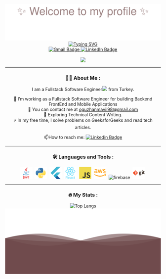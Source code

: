 <div align="center">
 
<img src="header.svg"/>
<!-- typing svg -->
<a href="#"><img src="https://readme-typing-svg.demolab.com?font=Charmonman&size=25&duration=4999&pause=1000&color=B2A98D&background=C1FF6D00&center=true&vCenter=true&width=500&lines=Hey+There+%2C+I'm+Oguzhan+Mavi+%F0%9F%98%8E;I+am+Fullstack+Software+Engineer+%F0%9F%96%A5%EF%B8%8F;I+improve+myself+every+day%2C+and+i+enjoy+it+%F0%9F%98%83++;+thanks+for+visiting+my+profile+%F0%9F%A4%A9;%F0%9F%91%87You+can+contact+me+using+the+buttons+below%F0%9F%91%87" alt="Typing SVG" /></a>
<!-- badges -->

</br>  

<div id="badges">
        <a target="_blank" href="mailto:oguzhanmavii98@gmail.com">
            <img src="https://img.shields.io/badge/Gmail-D14836?style=for-the-badge&logo=gmail&logoColor=white" alt="Gmail Badge"/>
        </a>
        <a href="https://www.linkedin.com/in/oguzhan-mavi"> <!-- LinkedIn bağlantısı düzeltildi -->
            <img src="https://img.shields.io/badge/LinkedIn-blue?style=for-the-badge&logo=linkedin&logoColor=white" alt="LinkedIn Badge"/>
        </a>
        <br/>
        <img src="https://komarev.com/ghpvc/?username=oguzhanmavii&style=flat-square&color=blue" alt=""/>
    </div>

<img src="https://media.giphy.com/media/xBTSwCTFkgfcdTjHMz/giphy.gif" width="25%"/>



---

### :man_technologist: About Me :
I am a Fullstack Software Engineer<img src="https://media.giphy.com/media/3iyKHMIKg5VWG6qHUm/giphy.gif" width="30"> from Turkey.

 :telescope: I’m working as a Fullstack Software Engineer for building Backend FrontEnd and Mobile Applications <br/>
 :e-mail:  You can contact me at [oguzhanmavii98@gmail.com](mailto:oguzhanmavii98@gmail.com) <br/>
 :seedling: Exploring Technical Content Writing.<br/>
 :zap: In my free time, I solve problems on GeeksforGeeks and read tech articles.<br/>

 :mailbox:How to reach me: [![Linkedin Badge](https://img.shields.io/badge/-OĞUZHANMAVİ-blue?style=flat&logo=Linkedin&logoColor=white)](https://www.linkedin.com/in/oguzhan-mavi) <br/>

---
### :hammer_and_wrench: Languages and Tools :
<div>
<img src="https://github.com/devicons/devicon/blob/master/icons/java/java-original-wordmark.svg" title="Java" alt="Java" width="40" height="40"/>&nbsp;
<img src="https://github.com/devicons/devicon/blob/master/icons/python/python-original.svg" title="Python" alt="Python" width="40" height="40"/>&nbsp;
<img src="https://github.com/devicons/devicon/blob/master/icons/flutter/flutter-original.svg" title="Flutter" alt="Flutter" width="40" height="40"/>&nbsp;
<img src="https://github.com/devicons/devicon/blob/master/icons/react/react-original-wordmark.svg" title="React" alt="React" width="40" height="40"/>&nbsp;
<img src="https://github.com/devicons/devicon/blob/master/icons/javascript/javascript-original.svg" title="JavaScript" alt="JavaScript" width="40" height="40"/>&nbsp;
<img src="https://github.com/devicons/devicon/blob/master/icons/amazonwebservices/amazonwebservices-plain-wordmark.svg" title="AWS" alt="AWS" width="40" height="40"/>&nbsp;
<img src="https://cdn.jsdelivr.net/gh/devicons/devicon/icons/firebase/firebase-plain-wordmark.svg" title="firebase" alt="firebase" width="40" height="40"/>&nbsp;  
<img src="https://github.com/devicons/devicon/blob/master/icons/git/git-original-wordmark.svg" title="Git" **alt="Git" width="40" height="40"/>&nbsp;




</div>

---
### :fire: My Stats :

[![Top Langs](https://github-readme-stats.vercel.app/api/top-langs/?username=oguzhanmavii&layout=compact&theme=vision-friendly-dark)](https://github.com/anuraghazra/github-readme-stats)
<img src="footer.svg"/>

</div>
